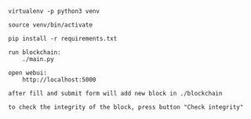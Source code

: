     virtualenv -p python3 venv
   
    source venv/bin/activate
 
    pip install -r requirements.txt

    run blockchain:
        ./main.py

    open webui:
        http://localhost:5000

    after fill and submit form will add new block in ./blockchain
    
    to check the integrity of the block, press button "Check integrity"
